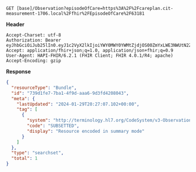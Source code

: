 `GET [base]/Observation?episodeOfCare=https%3A%2F%2Fcareplan.cit-measurement-1706.local%2Ffhir%2FEpisodeOfCare%2F63181`

__Header__
```
Accept-Charset: utf-8
Authorization: Bearer eyJhbGciOiJub25lIn0.eyJ1c2VyX2lkIjoiYWY0MWY0YWMtZjdjOS00ZmYxLWE3NWUtN2ZhNDBiYjUxOGY5IiwicmVhbG1fYWNjZXNzIjp7InJvbGVzIjpbIk1lZGlhLnNlYXJjaCIsIlF1ZXN0aW9ubmFpcmVSZXNwb25zZS5zZWFyY2giLCJPYnNlcnZhdGlvbi5zZWFyY2giXX0sInVzZXJfdHlwZSI6IlNZU1RFTSJ9.
Accept: application/fhir+json;q=1.0, application/json+fhir;q=0.9
User-Agent: HAPI-FHIR/6.2.1 (FHIR Client; FHIR 4.0.1/R4; apache)
Accept-Encoding: gzip
```



__Response__
```json
{
  "resourceType": "Bundle",
  "id": "739d1fe7-7ba1-4f9d-aaa6-9d3fd4208043",
  "meta": {
    "lastUpdated": "2024-01-29T20:27:07.102+00:00",
    "tag": [
      {
        "system": "http://terminology.hl7.org/CodeSystem/v3-ObservationValue",
        "code": "SUBSETTED",
        "display": "Resource encoded in summary mode"
      }
    ]
  },
  "type": "searchset",
  "total": 1
}
```